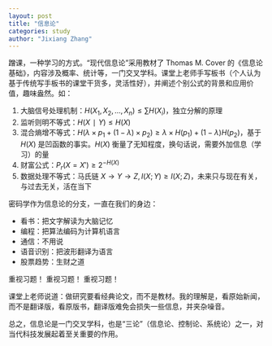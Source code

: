 ```yaml
---
layout: post
title: "信息论"
categories: study
author: "Jixiang Zhang"
---
```


蹭课，一种学习的方式。“现代信息论”采用教材了 Thomas M. Cover 的《信息论基础》，内容涉及概率、统计等，一门交叉学科。课堂上老师手写板书（个人认为基于传统写手板书的课堂干货多，灵活性好），并阐述个别公式的背景和应用价值，趣味盎然。如：

1. 大脑信号处理机制：$H(X_1,X_2,...,X_n) \leq ∑H(X_i)$，独立分解的原理
2. 监听则明不等式：$H(X∣Y) \leq H(X)$
3. 混合熵增不等式：$H(\lambda \times p_1+(1-\lambda) \times p_2) \geq \lambda \times H(p_1)+(1-\lambda)H(p_2)$，基于 $H(X)$ 是凹函数的事实。$H(X)$ 衡量了无知程度，换句话说，需要外加信息（学习）的量
4. 财富公式：$P_r(X=X') \geq 2^{-H(X)}$
5. 数据处理不等式：马氏链 $X \to Y \to Z, I(X;Y) \geq I(X;Z)$，未来只与现在有关，与过去无关，活在当下

密码学作为信息论的分支，一直在我们的身边：

- 看书：把文字解读为大脑记忆
- 编程：把算法编码为计算机语言
- 通信：不用说
- 语音识别：把波形翻译为语言
- 股票趋势：生财之道

重视习题！
重视习题！
重视习题！

课堂上老师说道：做研究要看经典论文，而不是教材。我的理解是，看原始新闻，而不是翻译版，看原版书，翻译版难免会损失一些信息，并夹杂噪音。

总之，信息论是一门交叉学科，也是“三论”（信息论、控制论、系统论）之一，对当代科技发展起着至关重要的作用。
